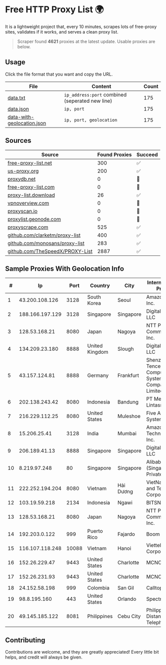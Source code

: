 
# Free HTTP Proxy List 🌍

It is a lightweight project that, every 10 minutes, scrapes lots of free-proxy sites, validates if it works, and serves a clean proxy list.


> Scraper found **4621** proxies at the latest update. Usable proxies are below.

## Usage

Click the file format that you want and copy the URL.


|File|Content|Count|
|----|-------|-----|
|[data.txt](https://raw.githubusercontent.com/themiralay/Proxy-List-World/master/data.txt)|`ip_address:port` combined (seperated new line)|175|
|[data.json](https://raw.githubusercontent.com/themiralay/Proxy-List-World/master/data.json)|`ip, port`|175|
|[data-with-geolocation.json](https://raw.githubusercontent.com/themiralay/Proxy-List-World/master/data-with-geolocation.json)|`ip, port, geolocation`|175|

## Sources

|Source|Found Proxies|Succeed|
|------|-------------|-------|
|[free-proxy-list.net](https://free-proxy-list.net)|300|✅|
|[us-proxy.org](https://www.us-proxy.org)|200|✅|
|[proxydb.net](http://proxydb.net)|0|🚫|
|[free-proxy-list.com](https://free-proxy-list.com/?page=&port=&type%5B%5D=http&type%5B%5D=https&up_time=0&search=Search)|0|🚫|
|[proxy-list.download](https://www.proxy-list.download/HTTP)|26|✅|
|[vpnoverview.com](https://vpnoverview.com/privacy/anonymous-browsing/free-proxy-servers)|0|🚫|
|[proxyscan.io](https://www.proxyscan.io)|0|🚫|
|[proxylist.geonode.com](https://proxylist.geonode.com/api/proxy-list?limit=300&page=1&sort_by=lastChecked&sort_type=desc&protocols=http,https)|0|🚫|
|[proxyscrape.com](https://api.proxyscrape.com/v2/?request=displayproxies&protocol=http&timeout=10000&country=all&ssl=all&anonymity=all)|525|✅|
|[github.com/clarketm/proxy-list](https://raw.githubusercontent.com/clarketm/proxy-list/master/proxy-list-raw.txt)|400|✅|
|[github.com/monosans/proxy-list](https://raw.githubusercontent.com/monosans/proxy-list/main/proxies/http.txt)|283|✅|
|[github.com/TheSpeedX/PROXY-List](https://raw.githubusercontent.com/TheSpeedX/PROXY-List/master/http.txt)|2887|✅|


## Sample Proxies With Geolocation Info

|#|Ip|Port|Country|City|Internet Service Provider|
|-|--|----|-------|----|-------------------------|
|1|43.200.108.126|3128|South Korea|Seoul|Amazon.com, Inc.|
|2|188.166.197.129|3128|Singapore|Singapore|DigitalOcean, LLC|
|3|128.53.168.21|8080|Japan|Nagoya|NTT PC Communications, Inc.|
|4|134.209.23.180|8888|United Kingdom|Slough|DigitalOcean, LLC|
|5|43.157.124.81|8888|Germany|Frankfurt|Shenzhen Tencent Computer Systems Company Limited|
|6|202.138.243.42|8080|Indonesia|Bandung|PT Melvar Lintasnusa|
|7|216.229.112.25|8080|United States|Muleshoe|Five Area Systems, LLC|
|8|15.206.25.41|3128|India|Mumbai|Amazon Technologies Inc.|
|9|206.189.41.13|8888|Singapore|Singapore|DigitalOcean, LLC|
|10|8.219.97.248|80|Singapore|Singapore|Alibaba Cloud (Singapore) Private Limited|
|11|222.252.194.204|8080|Vietnam|Hải Dương|VietNam Post and Telecom Corporation|
|12|103.19.59.218|2134|Indonesia|Ngawi|BITSNET|
|13|128.53.168.21|8080|Japan|Nagoya|NTT PC Communications, Inc.|
|14|192.203.0.122|999|Puerto Rico|Fajardo|Boom NET|
|15|116.107.118.248|10088|Vietnam|Hanoi|Viettel Corporation|
|16|152.26.229.47|9443|United States|Charlotte|MCNC|
|17|152.26.231.93|9443|United States|Charlotte|MCNC|
|18|24.152.58.198|999|Colombia|San Gil|Calltopbx S.A.S.|
|19|98.8.195.160|443|United States|Orlando|Spectrum|
|20|49.145.185.122|8081|Philippines|Cebu City|Philippine Long Distance Telephone Co.|



## Contributing

Contributions are welcome, and they are greatly appreciated! Every
little bit helps, and credit will always be given.

